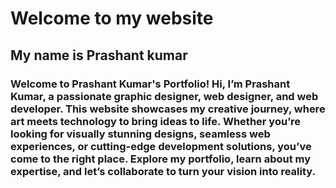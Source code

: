 <!doctype html>
<html>
<head>
<title> lethal toxic </title>
</head>
<body>
</body>
</html>
<h1> Welcome to my website </h1>
<h2> My name is Prashant kumar </h2>
 <p><h3> Welcome to Prashant Kumar's Portfolio!
Hi, I’m Prashant Kumar, a passionate graphic designer, web designer, and web developer. This website showcases my creative journey, where art meets technology to bring ideas to life. Whether you’re looking for visually stunning designs, seamless web experiences, or cutting-edge development solutions, you’ve come to the right place. Explore my portfolio, learn about my expertise, and let’s collaborate to turn your vision into reality.
</h3><p>
